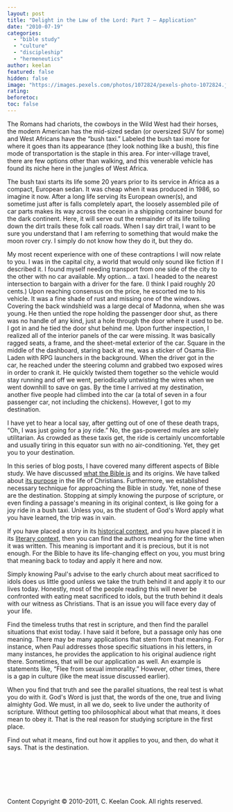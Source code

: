 ```yaml
---
layout: post
title: "Delight in the Law of the Lord: Part 7 – Application"
date: "2010-07-19"
categories: 
  - "bible study"
  - "culture"
  - "discipleship"
  - "hermeneutics"
author: keelan
featured: false
hidden: false
image: "https://images.pexels.com/photos/1072824/pexels-photo-1072824.jpeg?auto=compress&cs=tinysrgb&w=1260&h=750&dpr=1"
rating:
beforetoc:
toc: false
---
```


The Romans had chariots, the cowboys in the Wild West had their horses, the modern American has the mid-sized sedan (or oversized SUV for some) and West Africans have the “bush taxi.” Labeled the bush taxi more for where it goes than its appearance (they look nothing like a bush), this fine mode of transportation is the staple in this area. For inter-village travel, there are few options other than walking, and this venerable vehicle has found its niche here in the jungles of West Africa.

The bush taxi starts its life some 20 years prior to its service in Africa as a compact, European sedan. It was cheap when it was produced in 1986, so imagine it now. After a long life serving its European owner(s), and sometime just after is falls completely apart, the loosely assembled pile of car parts makes its way across the ocean in a shipping container bound for the dark continent. Here, it will serve out the remainder of its life toiling down the dirt trails these folk call roads. When I say dirt trail, I want to be sure you understand that I am referring to something that would make the moon rover cry. I simply do not know how they do it, but they do.

My most recent experience with one of these contraptions I will now relate to you. I was in the capital city, a world that would only sound like fiction if I described it. I found myself needing transport from one side of the city to the other with no car available. My option... a taxi. I headed to the nearest intersection to bargain with a driver for the fare. (I think I paid roughly 20 cents.) Upon reaching consensus on the price, he escorted me to his vehicle. It was a fine shade of rust and missing one of the windows. Covering the back windshield was a large decal of Madonna, when she was young. He then untied the rope holding the passenger door shut, as there was no handle of any kind, just a hole through the door where it used to be. I got in and he tied the door shut behind me. Upon further inspection, I realized all of the interior panels of the car were missing. It was basically ragged seats, a frame, and the sheet-metal exterior of the car. Square in the middle of the dashboard, staring back at me, was a sticker of Osama Bin-Laden with RPG launchers in the background. When the driver got in the car, he reached under the steering column and grabbed two exposed wires in order to crank it. He quickly twisted them together so the vehicle would stay running and off we went, periodically untwisting the wires when we went downhill to save on gas. By the time I arrived at my destination, another five people had climbed into the car (a total of seven in a four passenger car, not including the chickens). However, I got to my destination. 

I have yet to hear a local say, after getting out of one of these death traps, “Oh, I was just going for a joy ride.” No, the gas-powered mules are solely utilitarian. As crowded as these taxis get, the ride is certainly uncomfortable and usually tiring in this equator sun with no air-conditioning. Yet, they get you to your destination.

In this series of blog posts, I have covered many different aspects of Bible study. We have discussed [what the Bible is](http://blog.keelancook.com/2010/06/delight-in-the-law-of-the-lord-part-2-%e2%80%93-the-bible/ "Delight in the Law of the Lord: Part 2 – The Bible") and its origins. We have talked about [its purpose](http://blog.keelancook.com/2010/06/delight-in-the-law-of-the-lord-part-1-revelation/ "Delight in the Law of the Lord: Part 1 – Revelation") in the life of Christians. Furthermore, we established necessary technique for approaching the Bible in study. Yet, none of these are the destination. Stopping at simply knowing the purpose of scripture, or even finding a passage's meaning in its original context, is like going for a joy ride in a bush taxi. Unless you, as the student of God's Word apply what you have learned, the trip was in vain.

If you have placed a story in its [historical context](http://blog.keelancook.com/2010/07/delight-in-the-law-of-the-lord-part-5-technique/ "Delight in the Law of the Lord: Part 5 – Technique"), and you have placed it in its [literary context](http://blog.keelancook.com/2010/07/delight-in-the-law-of-the-lord-part-6-more-technique/ "Delight in the Law of the Lord: Part 6 – More Technique"), then you can find the authors meaning for the time when it was written. This meaning is important and it is precious, but it is not enough. For the Bible to have its life-changing effect on you, you must bring that meaning back to today and apply it here and now.

Simply knowing Paul's advise to the early church about meat sacrificed to idols does us little good unless we take the truth behind it and apply it to our lives today. Honestly, most of the people reading this will never be confronted with eating meat sacrificed to idols, but the truth behind it deals with our witness as Christians. That is an issue you will face every day of your life.

Find the timeless truths that rest in scripture, and then find the parallel situations that exist today. I have said it before, but a passage only has one meaning. There may be many applications that stem from that meaning. For instance, when Paul addresses those specific situations in his letters, in many instances, he provides the application to his original audience right there. Sometimes, that will be our application as well. An example is statements like, “Flee from sexual immorality.” However, other times, there is a gap in culture (like the meat issue discussed earlier).

When you find that truth and see the parallel situations, the real test is what you do with it. God's Word is just that, the words of the one, true and living almighty God. We must, in all we do, seek to live under the authority of scripture. Without getting too philosophical about what that means, it does mean to obey it. That is the real reason for studying scripture in the first place.

Find out what it means, find out how it applies to you, and then, do what it says. That is the destination.

 

 

 

Content Copyright © 2010-2011, C. Keelan Cook. All rights reserved.
